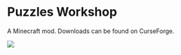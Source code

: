 # Puzzles Workshop

A Minecraft mod. Downloads can be found on CurseForge.

![](https://i.imgur.com/4htIK3r.png)
